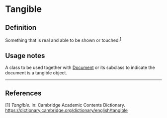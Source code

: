 # Tangible

## Definition
Something that is real and able to be shown or touched.<sup>[1](#fn1)</sup>

## Usage notes
A class to be used together with [Document](../entities/Document.md) or its subclass
to indicate the document is a tangible object.

---
## References
<a name="fn1">\[1\]</a> *Tangible*. In: Cambridge Academic Contents Dictionary. https://dictionary.cambridge.org/dictionary/english/tangible
